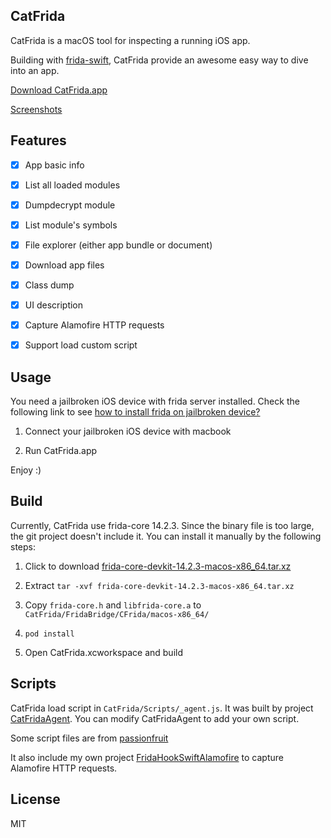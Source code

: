 
## CatFrida

CatFrida is a macOS tool for inspecting a running iOS app.

Building with [frida-swift](https://github.com/frida/frida-swift), CatFrida provide an awesome easy way to dive into an app.

[Download CatFrida.app]()

[Screenshots](./Screenshots/)


## Features

- [x] App basic info
- [x] List all loaded modules
- [x] Dumpdecrypt module
- [x] List module's symbols
- [x] File explorer (either app bundle or document)
- [x] Download app files
- [x] Class dump
- [x] UI description
- [x] Capture Alamofire HTTP requests
- [x] Support load custom script


## Usage

You need a jailbroken iOS device with frida server installed. Check the following link to see [how to install frida on jailbroken device?](https://frida.re/docs/ios/#with-jailbreak)

1. Connect your jailbroken iOS device with macbook

2. Run CatFrida.app

Enjoy :)


## Build

Currently, CatFrida use frida-core 14.2.3. Since the binary file is too large, the git project doesn't include it. You can install it manually by the following steps:

1. Click to download [frida-core-devkit-14.2.3-macos-x86_64.tar.xz](https://github.com/frida/frida/releases/download/14.2.3/frida-core-devkit-14.2.3-macos-x86_64.tar.xz)

2. Extract `tar -xvf frida-core-devkit-14.2.3-macos-x86_64.tar.xz`

3. Copy `frida-core.h` and `libfrida-core.a` to `CatFrida/FridaBridge/CFrida/macos-x86_64/`

4. `pod install`

5. Open CatFrida.xcworkspace and build


## Scripts

CatFrida load script in `CatFrida/Scripts/_agent.js`. It was built by project [CatFridaAgent](https://github.com/neil-wu/CatFridaAgent). You can modify CatFridaAgent to add your own script.

Some script files are from [passionfruit](https://github.com/chaitin/passionfruit)

It also include my own project [FridaHookSwiftAlamofire](https://github.com/neil-wu/FridaHookSwiftAlamofire) to capture Alamofire HTTP requests.

## License

MIT






